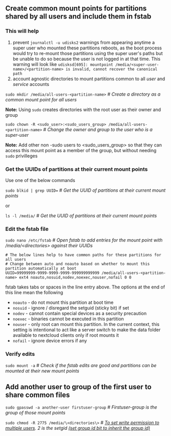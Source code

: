 ## Create common mount points for partitions shared by all users and include them in fstab

### This will help 
1. prevent `journalctl -u udisks2` warnings from appearing anytime a super user who mounted these partitions reboots, as the boot process would try to re-mount those partitions using the super user's paths but be unable to do so because the user is not logged in at that time. This warning will look like `udisksd[695]: mountpoint /media/<super-user-name>/<partition-name> is invalid, cannot recover the canonical path`
2. account agnostic directories to mount partitions common to all _user_ and _service_ accounts
 
`sudo mkdir /media/all-users-<partition-name>` # *Create a directory as a common mount point for all users*

**Note:** Using `sudo` creates directories with the root user as their owner and group 

`sudo chown -R <sudo_user>:<sudo_users_group> /media/all-users-<partition-name>` # *Change the owner and group to the user who is a super-user*

**Note:** Add other non -sudo users to <sudo_users_group> so that they can access this mount point as a member of the group, but without needing `sudo` privilleges


### Get the UUIDs of partitions at their current mount points 

Use one of the below commands

`sudo blkid | grep UUID=` # *Get the UUID of partitions at their current mount points*

or

`ls -l /media/` # *Get the UUID of partitions at their current mount points*

### Edit the fstab file

`sudo nano /etc/fstab` # *Open fstab to add entries for the mount point with /media/\<directories\> against their UUIDs*
 
 ```
# The below lines help to have common paths for these partitions for all users
# Change between auto and noauto based on whether to mount this partition automatically at boot
UUID=99999999-9999-9999-9999-999999999999 /media/all-users-<partition-name> ext4 noauto,nosuid,nodev,noexec,nouser,nofail 0 0
```
fstab takes tabs or spaces in the line entry above. The options at the end of this line mean the following 
* `noauto` - do not mount this partition at boot time
* `nosuid` - ignore / disregard the setguid (sticky bit) if set
* `nodev` - cannot contain special devices as a security precaution
* `noexec` - binaries cannot be executed in this partition
* `nouser` - only root can mount this partition. In the current context, this setting is intentional to act like a server switch to make the data folder available to nextcloud clients only if root mounts it
* `nofail` - ignore device errors if any

### Verify edits

`sudo mount -a` # *Check if the fstab edits are good and partitions can be mounted at their new mount points*

## Add another user to group of the first user to share common files

`sudo gpasswd -a another-user firstuser-group` # *Firstuser-group is the group of those mount points*

`sudo chmod -R 2775 /media/\<directories\>` # *[To set write permission to multiple users](https://ubuntuforums.org/archive/index.php/t-2017287.html). 2 is the setgid [(set group id bit to inherit the group id)](https://linuxconfig.org/how-to-use-special-permissions-the-setuid-setgid-and-sticky-bits)*
